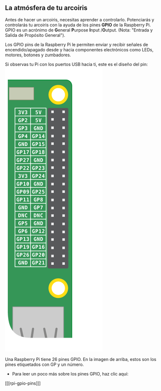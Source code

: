## La atmósfera de tu arcoiris

Antes de hacer un arcoiris, necesitas aprender a controlarlo. Potenciarás y controlarás tu arcoiris con la ayuda de los pines **GPIO** de la Raspberry Pi. GPIO es un acrónimo de **G**eneral **P**urpose **I**nput /**O**utput. (Nota: "Entrada y Salida de Propósito General").

Los GPIO pins de la Raspberry Pi le permiten enviar y recibir señales de encendido/apagado desde y hacia componentes electrónicos como LEDs, motores, botones y zumbadores.

Si observas tu Pi con los puertos USB hacia ti, este es el diseño del pin: ![Diseño GPIO](images/gpio-upright.png)

Una Raspberry Pi tiene 26 pines GPIO. En la imagen de arriba, estos son los pines etiquetados con GP y un número.

+ Para leer un poco más sobre los pines GPIO, haz clic aquí:

[[[rpi-gpio-pins]]]